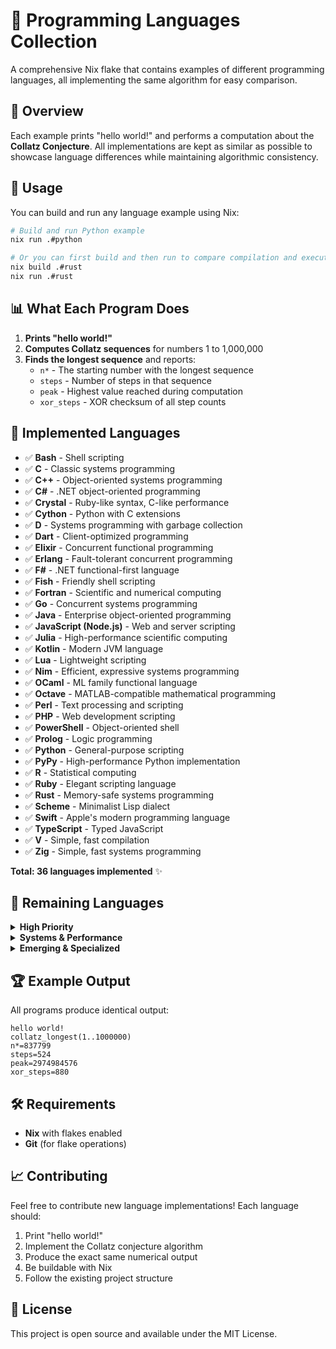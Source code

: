 # 🚀 Programming Languages Collection

A comprehensive Nix flake that contains examples of different programming languages, all implementing the same algorithm for easy comparison.

## 🎯 Overview

Each example prints "hello world!" and performs a computation about the **Collatz Conjecture**. All implementations are kept as similar as possible to showcase language differences while maintaining algorithmic consistency.

## 🔧 Usage

You can build and run any language example using Nix:

```bash
# Build and run Python example
nix run .#python

# Or you can first build and then run to compare compilation and execution times
nix build .#rust
nix run .#rust
```


## 📊 What Each Program Does

1. **Prints "hello world!"**
2. **Computes Collatz sequences** for numbers 1 to 1,000,000
3. **Finds the longest sequence** and reports:
   - `n*` - The starting number with the longest sequence
   - `steps` - Number of steps in that sequence
   - `peak` - Highest value reached during computation
   - `xor_steps` - XOR checksum of all step counts

## 🎨 Implemented Languages

- ✅ **Bash** - Shell scripting
- ✅ **C** - Classic systems programming
- ✅ **C++** - Object-oriented systems programming
- ✅ **C#** - .NET object-oriented programming
- ✅ **Crystal** - Ruby-like syntax, C-like performance
- ✅ **Cython** - Python with C extensions
- ✅ **D** - Systems programming with garbage collection
- ✅ **Dart** - Client-optimized programming
- ✅ **Elixir** - Concurrent functional programming
- ✅ **Erlang** - Fault-tolerant concurrent programming
- ✅ **F#** - .NET functional-first language
- ✅ **Fish** - Friendly shell scripting
- ✅ **Fortran** - Scientific and numerical computing
- ✅ **Go** - Concurrent systems programming
- ✅ **Java** - Enterprise object-oriented programming
- ✅ **JavaScript (Node.js)** - Web and server scripting
- ✅ **Julia** - High-performance scientific computing
- ✅ **Kotlin** - Modern JVM language
- ✅ **Lua** - Lightweight scripting
- ✅ **Nim** - Efficient, expressive systems programming
- ✅ **OCaml** - ML family functional language
- ✅ **Octave** - MATLAB-compatible mathematical programming
- ✅ **Perl** - Text processing and scripting
- ✅ **PHP** - Web development scripting
- ✅ **PowerShell** - Object-oriented shell
- ✅ **Prolog** - Logic programming
- ✅ **Python** - General-purpose scripting
- ✅ **PyPy** - High-performance Python implementation
- ✅ **R** - Statistical computing
- ✅ **Ruby** - Elegant scripting language
- ✅ **Rust** - Memory-safe systems programming
- ✅ **Scheme** - Minimalist Lisp dialect
- ✅ **Swift** - Apple's modern programming language
- ✅ **TypeScript** - Typed JavaScript
- ✅ **V** - Simple, fast compilation
- ✅ **Zig** - Simple, fast systems programming

**Total: 36 languages implemented** ✨

## 🎯 Remaining Languages

<details>
<summary><strong>High Priority</strong></summary>

- 🔄 **Haskell** - Pure functional programming
- 🔄 **Clojure** - Lisp dialect for JVM
- 🔄 **Racket** - Modern Lisp/Scheme
- 🔄 **Deno** - Modern JavaScript/TypeScript runtime
- 🔄 **Bun** - Fast JavaScript runtime

</details>

<details>
<summary><strong>Systems & Performance</strong></summary>

- 🔄 **Assembly** - Low-level programming
- 🔄 **Carbon** - Google's C++ successor (experimental)
- 🔄 **Cuda** - GPU programming

</details>

<details>
<summary><strong>Emerging & Specialized</strong></summary>

- 🔄 **Gleam** - Type-safe for Erlang VM
- 🔄 **Mojo** - Python-compatible AI language
- 🔄 **Bend** - Parallel programming language
- 🔄 **Nix** - Functional package management language
- 🔄 **GLSL** - Graphics shader language
- 🔄 **Lisp** - Classic functional programming

</details>

## 🏆 Example Output

All programs produce identical output:

```
hello world!
collatz_longest(1..1000000)
n*=837799
steps=524
peak=2974984576
xor_steps=880
```

## 🛠️ Requirements

- **Nix** with flakes enabled
- **Git** (for flake operations)

## 📈 Contributing

Feel free to contribute new language implementations! Each language should:

1. Print "hello world!"
2. Implement the Collatz conjecture algorithm
3. Produce the exact same numerical output
4. Be buildable with Nix
5. Follow the existing project structure

## 📜 License

This project is open source and available under the MIT License.


